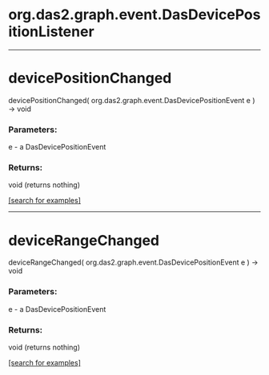 # org.das2.graph.event.DasDevicePositionListener
***
<a name="devicePositionChanged"></a>
# devicePositionChanged
devicePositionChanged( org.das2.graph.event.DasDevicePositionEvent e ) &rarr; void



### Parameters:
e - a DasDevicePositionEvent

### Returns:
void (returns nothing)


<a href="https://github.com/autoplot/dev/search?q=devicePositionChanged&unscoped_q=devicePositionChanged">[search for examples]</a>

***
<a name="deviceRangeChanged"></a>
# deviceRangeChanged
deviceRangeChanged( org.das2.graph.event.DasDevicePositionEvent e ) &rarr; void



### Parameters:
e - a DasDevicePositionEvent

### Returns:
void (returns nothing)


<a href="https://github.com/autoplot/dev/search?q=deviceRangeChanged&unscoped_q=deviceRangeChanged">[search for examples]</a>


